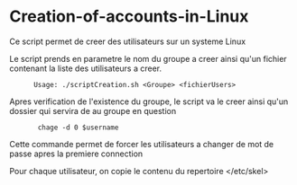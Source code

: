 # Creation-of-accounts-in-Linux
Ce script permet de creer des utilisateurs sur un systeme Linux

Le script prends en parametre le nom du groupe a creer ainsi qu'un fichier contenant la liste des utilisateurs a creer.

          Usage: ./scriptCreation.sh <Groupe> <fichierUsers>
Apres verification de l'existence du groupe, le script va le creer ainsi qu'un dossier qui servira de <home> au groupe en question
           
           chage -d 0 $username 
Cette commande permet de forcer les utilisateurs a changer de mot de passe apres la premiere connection

Pour chaque utilisateur, on copie le contenu du repertoire </etc/skel> 
